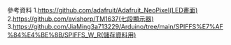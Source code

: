 參考資料
1.https://github.com/adafruit/Adafruit_NeoPixel(LED畫面)
2.https://github.com/avishorp/TM1637(七段顯示器)
3.https://github.com/JiaMing3a713229/Arduino/tree/main/SPIFFS%E7%AF%84%E4%BE%8B/SPIFFS_W_R(儲存資料用)
